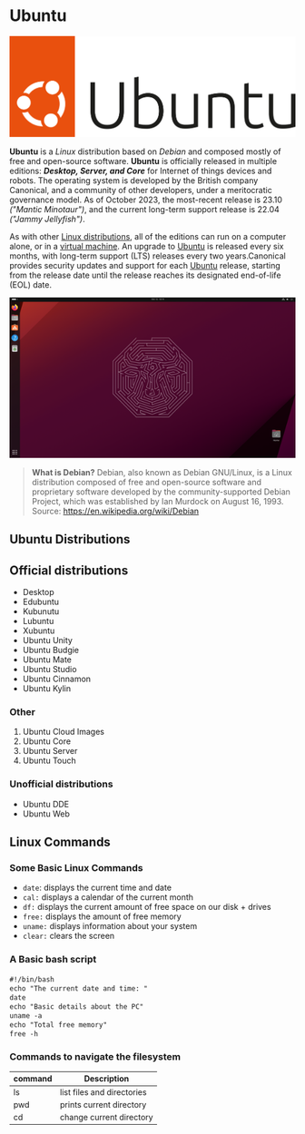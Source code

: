 # Ubuntu

![logo](UbuntuLogo.svg)

**Ubuntu** is a *Linux* distribution based on *Debian* and composed mostly of free and open-source software. **Ubuntu** is officially released in multiple editions: ***Desktop, Server,  and Core***  for Internet of things devices and robots. The operating system is developed by the British company Canonical, and a community of other developers, under a meritocratic governance model. As of October 2023, the most-recent release is 23.10 *("Mantic Minotaur")*, and the current long-term support release is 22.04 *("Jammy Jellyfish")*.

As with other [Linux distributions](https://en.wikipedia.org/wiki/Linux_distribution), all of the editions can run on a computer alone, or in a [virtual machine](https://en.wikipedia.org/wiki/Virtual_machine). An upgrade to [Ubuntu](https://ubuntu.com/) is released every six months, with long-term support (LTS) releases every two years.Canonical provides security updates and support for each [Ubuntu](https://ubuntu.com/) release, starting from the release date until the release reaches its designated end-of-life (EOL) date.

![Desktop](UbuntuDesktop.png)

> **What is Debian?** Debian, also known as Debian GNU/Linux, is a Linux distribution composed of free and open-source  software and proprietary software developed by the community-supported Debian Project, which was established  by Ian Murdock on August 16, 1993.
> Source: https://en.wikipedia.org/wiki/Debian

## Ubuntu Distributions

## Official distributions
* Desktop
* Edubuntu
* Kubunutu
* Lubuntu
* Xubuntu
* Ubuntu Unity
* Ubuntu Budgie
* Ubuntu Mate
* Ubuntu Studio
* Ubuntu Cinnamon
* Ubuntu Kylin

### Other
1. Ubuntu Cloud Images
2. Ubuntu Core
3. Ubuntu Server
4. Ubuntu Touch

### Unofficial distributions
+ Ubuntu DDE
+ Ubuntu Web

## Linux Commands

### Some Basic Linux Commands
+ `date`: displays the current time and date
+ `cal:` displays a calendar of the current month
+ `df:` displays the current amount of free space on our disk + drives
+ `free:` displays the amount of free memory
+ `uname:` displays information about your system
+ `clear:` clears the screen

### A Basic bash script

``` 
#!/bin/bash
echo "The current date and time: "
date
echo "Basic details about the PC"
uname -a
echo "Total free memory"
free -h
```
### Commands to navigate the filesystem
| **command** | **Description**            |
| ----------- | -------------------------- |
| ls          | list files and directories |
| pwd         | prints current directory   |
| cd          | change current directory   |
